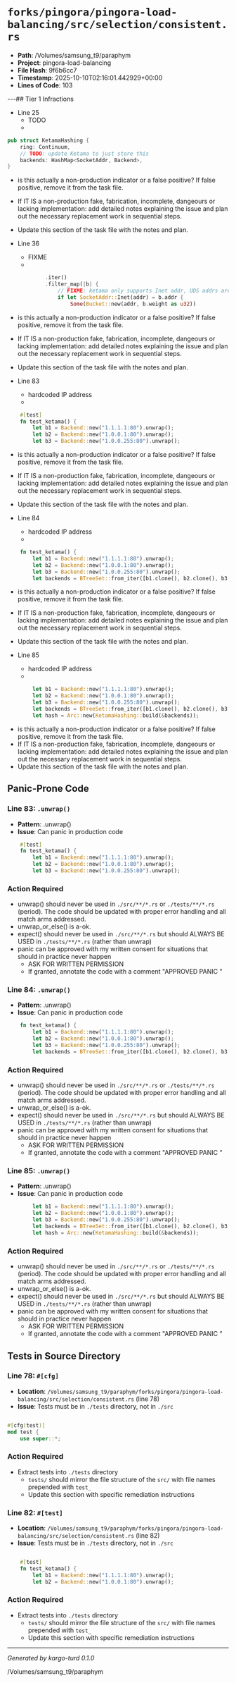 # `forks/pingora/pingora-load-balancing/src/selection/consistent.rs`

- **Path**: /Volumes/samsung_t9/paraphym
- **Project**: pingora-load-balancing
- **File Hash**: 9f6b6cc7  
- **Timestamp**: 2025-10-10T02:16:01.442929+00:00  
- **Lines of Code**: 103

---## Tier 1 Infractions 


- Line 25
  - TODO
  - 

```rust
pub struct KetamaHashing {
    ring: Continuum,
    // TODO: update Ketama to just store this
    backends: HashMap<SocketAddr, Backend>,
}
```

- is this actually a non-production indicator or a false positive? If false positive, remove it from the task file.
- If IT IS a non-production fake, fabrication, incomplete, dangeours or lacking implementation: add detailed notes explaining the issue and plan out the necessary replacement work in sequential steps. 
- Update this section of the task file with the notes and plan.


- Line 36
  - FIXME
  - 

```rust
            .iter()
            .filter_map(|b| {
                // FIXME: ketama only supports Inet addr, UDS addrs are ignored here
                if let SocketAddr::Inet(addr) = b.addr {
                    Some(Bucket::new(addr, b.weight as u32))
```

- is this actually a non-production indicator or a false positive? If false positive, remove it from the task file.
- If IT IS a non-production fake, fabrication, incomplete, dangeours or lacking implementation: add detailed notes explaining the issue and plan out the necessary replacement work in sequential steps. 
- Update this section of the task file with the notes and plan.


- Line 83
  - hardcoded IP address
  - 

```rust
    #[test]
    fn test_ketama() {
        let b1 = Backend::new("1.1.1.1:80").unwrap();
        let b2 = Backend::new("1.0.0.1:80").unwrap();
        let b3 = Backend::new("1.0.0.255:80").unwrap();
```

- is this actually a non-production indicator or a false positive? If false positive, remove it from the task file.
- If IT IS a non-production fake, fabrication, incomplete, dangeours or lacking implementation: add detailed notes explaining the issue and plan out the necessary replacement work in sequential steps. 
- Update this section of the task file with the notes and plan.


- Line 84
  - hardcoded IP address
  - 

```rust
    fn test_ketama() {
        let b1 = Backend::new("1.1.1.1:80").unwrap();
        let b2 = Backend::new("1.0.0.1:80").unwrap();
        let b3 = Backend::new("1.0.0.255:80").unwrap();
        let backends = BTreeSet::from_iter([b1.clone(), b2.clone(), b3.clone()]);
```

- is this actually a non-production indicator or a false positive? If false positive, remove it from the task file.
- If IT IS a non-production fake, fabrication, incomplete, dangeours or lacking implementation: add detailed notes explaining the issue and plan out the necessary replacement work in sequential steps. 
- Update this section of the task file with the notes and plan.


- Line 85
  - hardcoded IP address
  - 

```rust
        let b1 = Backend::new("1.1.1.1:80").unwrap();
        let b2 = Backend::new("1.0.0.1:80").unwrap();
        let b3 = Backend::new("1.0.0.255:80").unwrap();
        let backends = BTreeSet::from_iter([b1.clone(), b2.clone(), b3.clone()]);
        let hash = Arc::new(KetamaHashing::build(&backends));
```

- is this actually a non-production indicator or a false positive? If false positive, remove it from the task file.
- If IT IS a non-production fake, fabrication, incomplete, dangeours or lacking implementation: add detailed notes explaining the issue and plan out the necessary replacement work in sequential steps. 
- Update this section of the task file with the notes and plan.

## Panic-Prone Code


### Line 83: `.unwrap()`

- **Pattern**: .unwrap()
- **Issue**: Can panic in production code

```rust
    #[test]
    fn test_ketama() {
        let b1 = Backend::new("1.1.1.1:80").unwrap();
        let b2 = Backend::new("1.0.0.1:80").unwrap();
        let b3 = Backend::new("1.0.0.255:80").unwrap();
```

### Action Required

- unwrap() should never be used in `./src/**/*.rs` or `./tests/**/*.rs` (period). The code should be updated with proper error handling and all match arms addressed.
- unwrap_or_else() is a-ok. 
- expect() should never be used in `./src/**/*.rs` but should ALWAYS BE USED in `./tests/**/*.rs` (rather than unwrap)
- panic can be approved with my written consent for situations that should in practice never happen  
  - ASK FOR WRITTEN PERMISSION
  - If granted, annotate the code with a comment "APPROVED PANIC "


### Line 84: `.unwrap()`

- **Pattern**: .unwrap()
- **Issue**: Can panic in production code

```rust
    fn test_ketama() {
        let b1 = Backend::new("1.1.1.1:80").unwrap();
        let b2 = Backend::new("1.0.0.1:80").unwrap();
        let b3 = Backend::new("1.0.0.255:80").unwrap();
        let backends = BTreeSet::from_iter([b1.clone(), b2.clone(), b3.clone()]);
```

### Action Required

- unwrap() should never be used in `./src/**/*.rs` or `./tests/**/*.rs` (period). The code should be updated with proper error handling and all match arms addressed.
- unwrap_or_else() is a-ok. 
- expect() should never be used in `./src/**/*.rs` but should ALWAYS BE USED in `./tests/**/*.rs` (rather than unwrap)
- panic can be approved with my written consent for situations that should in practice never happen  
  - ASK FOR WRITTEN PERMISSION
  - If granted, annotate the code with a comment "APPROVED PANIC "


### Line 85: `.unwrap()`

- **Pattern**: .unwrap()
- **Issue**: Can panic in production code

```rust
        let b1 = Backend::new("1.1.1.1:80").unwrap();
        let b2 = Backend::new("1.0.0.1:80").unwrap();
        let b3 = Backend::new("1.0.0.255:80").unwrap();
        let backends = BTreeSet::from_iter([b1.clone(), b2.clone(), b3.clone()]);
        let hash = Arc::new(KetamaHashing::build(&backends));
```

### Action Required

- unwrap() should never be used in `./src/**/*.rs` or `./tests/**/*.rs` (period). The code should be updated with proper error handling and all match arms addressed.
- unwrap_or_else() is a-ok. 
- expect() should never be used in `./src/**/*.rs` but should ALWAYS BE USED in `./tests/**/*.rs` (rather than unwrap)
- panic can be approved with my written consent for situations that should in practice never happen  
  - ASK FOR WRITTEN PERMISSION
  - If granted, annotate the code with a comment "APPROVED PANIC "

## Tests in Source Directory


### Line 78: `#[cfg]`

- **Location**: `/Volumes/samsung_t9/paraphym/forks/pingora/pingora-load-balancing/src/selection/consistent.rs` (line 78)
- **Issue**: Tests must be in `./tests` directory, not in `./src`

```rust

#[cfg(test)]
mod test {
    use super::*;

```

### Action Required

- Extract tests into `./tests` directory
  - `tests/` should mirror the file structure of the `src/` with file names prepended with `test_`
  - Update this section with specific remediation instructions
  


### Line 82: `#[test]`

- **Location**: `/Volumes/samsung_t9/paraphym/forks/pingora/pingora-load-balancing/src/selection/consistent.rs` (line 82)
- **Issue**: Tests must be in `./tests` directory, not in `./src`

```rust

    #[test]
    fn test_ketama() {
        let b1 = Backend::new("1.1.1.1:80").unwrap();
        let b2 = Backend::new("1.0.0.1:80").unwrap();
```

### Action Required

- Extract tests into `./tests` directory
  - `tests/` should mirror the file structure of the `src/` with file names prepended with `test_`
  - Update this section with specific remediation instructions
  

---

*Generated by kargo-turd 0.1.0*

/Volumes/samsung_t9/paraphym